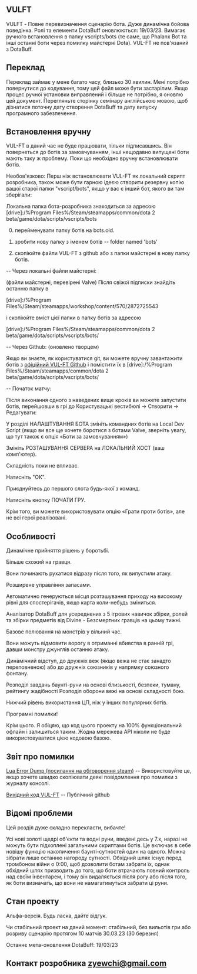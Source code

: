 ## VULFT


VULFT - Повне перевизначення сценарію бота. Дуже динамічна бойова поведінка. Ролі та елементи DotaBuff оновлюються: 19/03/23. Вимагає ручного встановлення в папку vscripts/bots (те саме, що Phalanx Bot та інші останні боти через помилку майстерні Dota). VUL-FT не пов'язаний з DotaBuff.



##  Переклад 

Переклад займає у мене багато часу, близько 30 хвилин. Мені потрібно повернутися до кодування, тому цей файл може бути застарілим. Якщо процес ручної установки виправлений і більше не потрібно, я оновлю цей документ. Перегляньте сторінку семінару англійською мовою, щоб дізнатися поточну дату створення DotaBuff та дату випуску програмного забезпечення.



##  Встановлення вручну 

VUL-FT в даний час не буде працювати, тільки підписавшись. Він повернеться до ботів за замовчуванням, інші нещодавно випущені боти мають таку ж проблему. Поки що необхідно вручну встановлювати ботів.



Необов'язково: Перш ніж встановлювати VUL-FT як локальний скрипт розробника, також може бути гарною ідеєю створити резервну копію вашої старої папки "vscript/bots", якщо у вас є інший бот, якого ви там зберігали:

Локальна папка бота-розробника знаходиться за адресою [drive]:/%Program Files%/Steam/steamapps/common/dota 2 beta/game/dota/scripts/vscripts/bots

0) перейменувати папку ботів на bots.old.

1) зробити нову папку з іменем ботів -- folder named 'bots'

2) скопіюйте файли VUL-FT з github або з папки майстерні в нову папку ботів.



-- Через локальні файли майстерні:

(файли майстерні, перевірені Valve) Після свіжої підписки знайдіть останню папку в

[drive]:/%Program Files%/Steam/steamapps/workshop/content/570/2872725543

і скопіюйте вміст цієї папки в папку ботів за адресою

[drive]:/%Program Files%/Steam/steamapps/common/dota 2 beta/game/dota/scripts/vscripts/bots/



-- Через Github: (оновлено творцем)

Якщо ви знаєте, як користуватися git, ви можете вручну завантажити ботів з [офіційний VUL-FT Github](https://github.com/Yewchi/vulft) і помістити їх в [drive]:/%Program Files%/Steam/steamapps/common/dota 2 beta/game/dota/scripts/vscripts/bots/



-- Початок матчу:

Після виконання одного з наведених вище кроків ви можете запустити ботів, перейшовши в грі до Користувацькі вестибюлі -> Створити -> Редагувати:

У розділі НАЛАШТУВАННЯ БОТА змініть командних ботів на Local Dev Script (якщо ви все ще хочете боротися з ботами Valve, зверніть увагу, що тут також є опція «Боти за замовчуванням»)

Змініть РОЗТАШУВАННЯ СЕРВЕРА на ЛОКАЛЬНИЙ ХОСТ (ваш комп'ютер).

Складність поки не впливає.

Натисніть "ОК".

Приєднуйтесь до першого слота будь-якої з команд.

Натисніть кнопку ПОЧАТИ ГРУ.



Крім того, ви можете використовувати опцію «Грати проти ботів», але не всі герої реалізовані.



## Особливості

Динамічне прийняття рішень у боротьбі.

Більше схожий на гравця.

Вони починають рухатися відразу після того, як випустили атаку.

Розширене управління запасами.

Автоматично генеруються місця розташування приходу на високому рівні для спостерігачів, якщо карта коли-небудь зміниться.

Аналізатор DotaBuff для усереднених з 5 ігрових навичок збірки, ролей та збірки предметів від Divine - Безсмертних гравців на цьому тижні.

Базове полювання на монстрів у вільний час.

Вони можуть відмовити ворогу в отриманні вбивства в ранній грі, давши монстру джунглів останню атаку.

Динамічний відступ, до дружніх веж (якщо вежа не стає занадто переповненою) або до дружніх союзників у напрямку союзного фонтану.

Розподіл завдань баунті-руни на основі близькості, безпеки, туману, рейтингу жадібності Розподіл оборони вежі на основі складності бою.

Нижчий рівень використання ЦП, ніж у інших популярних ботів.

Програмні помилки!



Крім цього. Я обіцяю, що код цього проекту на 100% функціональний офлайн і залишиться таким. Жодна мережева API ніколи не буде використовуватися цією кодовою базою.



## Звіт про помилки

[ Lua Error Dump (посилання на обговорення steam)](https://steamcommunity.com/workshop/filedetails/discussion/2872725543/3648503910213521285/) -- Використовуйте це, якщо хочете швидко скопіювати деякі повідомлення про помилки з журналу консолі.

[ Вихідний код VUL-FT](https://github.com/Yewchi/vulft) -- Публічний github



## Відомі проблеми

Цей розділ дуже складно перекласти, вибачте!



Усі нові золоті щедрі об'єкти та водні руни, введені десь у 7.x, наразі не можуть бути підхоплені загальними скриптами ботів. Це включає в себе новішу функцію накопичення баунті-сутностей один на одного. Можна зібрати лише останню нагороду сутності. Обхідний шлях існує перед тромбоном війни о 0:00, щоб дозволити ботам забрати їх, однак обхідний шлях призводить до того, що боти втрачають повний контроль над своїм інвентарем, і тому він видаляється після рогу або після того, як боти визначать, що вони не намагатимуться забрати ці руни.



## Стан проекту

Альфа-версія. Будь ласка, дайте відгук.

Чи стабільний проект на даний момент: стабільний, без вильотів гри або розриву сценарію протягом 10 матчів 30.03.23 (30 березня)

Останнє мета-оновлення DotaBuff: 19/03/23



## Контакт розробника zyewchi@gmail.com

